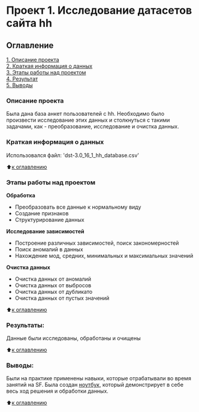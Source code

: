 # Проект 1. Исследование датасетов сайта hh

## Оглавление  
[1. Описание проекта](.README.md#Описание-проекта)  
[2. Краткая информация о данных](.README.md#Краткая-информация-о-данных)  
[3. Этапы работы над проектом](.README.md#Этапы-работы-над-проектом)  
[4. Результат](.README.md#Результат)    
[5. Выводы](.README.md#Выводы) 

### Описание проекта    
Была дана база анкет пользователей с hh. Необходимо было произвести исследование этих данных и столкнуться с такими задачами, как - преобразование, исследование и очистка данных.


### Краткая информация о данных
Использовался файл: 'dst-3.0_16_1_hh_database.csv'
  
:arrow_up:[к оглавлению](.README.md#Оглавление)


### Этапы работы над проектом  
**Обработка**  
- Преобразовать все данные к нормальному виду
- Создание признаков
- Структурирование данных

**Исследование зависимостей**     
- Построение различных зависимостей, поиск закономерностей
- Поиск аномалий в данных
- Нахождение мод, средних, минимальных и максимальных значений

**Очистка данных**     
- Очистка данных от аномалий
- Очистка данных от выбросов
- Очистка данных от дубликато
- Очистка данных от пустых значений

:arrow_up:[к оглавлению](.README.md#Оглавление)


### Результаты:  
Данные были исследованы, обработаны и очищены

:arrow_up:[к оглавлению](.README.md#Оглавление)


### Выводы:  
Были на практике применены навыки, которые отрабатывали во время занятий на SF. Была создан [ноутбук](https://github.com/veligoran1/cv_research_hh/blob/main/project_1/CV_RESEARCH.ipynb), который демонстрирует в себе весь ход решения и обработки данных.

:arrow_up:[к оглавлению](.README.md#Оглавление)
